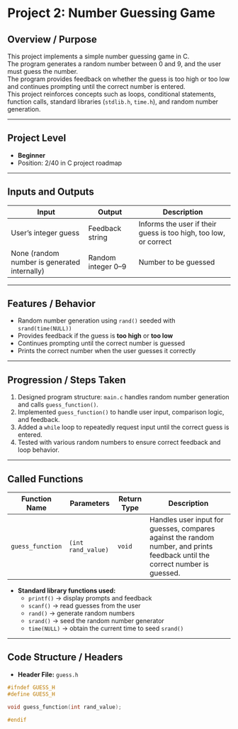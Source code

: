 # Project 2: Number Guessing Game

## Overview / Purpose
This project implements a simple number guessing game in C.  
The program generates a random number between 0 and 9, and the user must guess the number.  
The program provides feedback on whether the guess is too high or too low and continues prompting until the correct number is entered.  
This project reinforces concepts such as loops, conditional statements, function calls, standard libraries (`stdlib.h`, `time.h`), and random number generation.

---

## Project Level
- **Beginner**
- Position: 2/40 in C project roadmap

---

## Inputs and Outputs
| Input | Output | Description |
|-------|--------|-------------|
| User’s integer guess | Feedback string | Informs the user if their guess is too high, too low, or correct |
| None (random number is generated internally) | Random integer 0–9 | Number to be guessed |

---

## Features / Behavior
- Random number generation using `rand()` seeded with `srand(time(NULL))`  
- Provides feedback if the guess is **too high** or **too low**  
- Continues prompting until the correct number is guessed  
- Prints the correct number when the user guesses it correctly  

---

## Progression / Steps Taken
1. Designed program structure: `main.c` handles random number generation and calls `guess_function()`.  
2. Implemented `guess_function()` to handle user input, comparison logic, and feedback.  
3. Added a `while` loop to repeatedly request input until the correct guess is entered.  
4. Tested with various random numbers to ensure correct feedback and loop behavior.

---

## Called Functions
| Function Name | Parameters | Return Type | Description |
|---------------|-----------|------------|-------------|
| `guess_function` | `(int rand_value)` | `void` | Handles user input for guesses, compares against the random number, and prints feedback until the correct number is guessed. |

- **Standard library functions used:**
  - `printf()` → display prompts and feedback  
  - `scanf()` → read guesses from the user  
  - `rand()` → generate random numbers  
  - `srand()` → seed the random number generator  
  - `time(NULL)` → obtain the current time to seed `srand()`  

---

## Code Structure / Headers
- **Header File:** `guess.h`
```c
#ifndef GUESS_H
#define GUESS_H

void guess_function(int rand_value);

#endif
